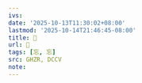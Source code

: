 ```yaml
---
ivs:
date: '2025-10-13T11:30:02+08:00'
lastmod: '2025-10-14T21:46:45-08:00'
title: 󰤉
url: 󰤉
tags: [忘, 忘]
src: GHZR, DCCV
note:
---
```

